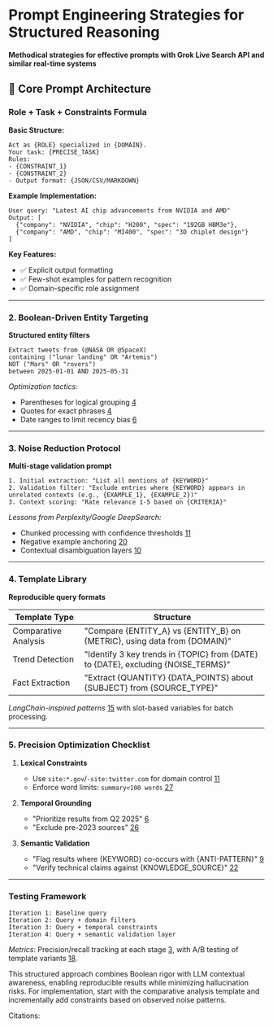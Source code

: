# Prompt Engineering Strategies for Structured Reasoning

**Methodical strategies for effective prompts with Grok Live Search API and similar real-time systems**

## 🎯 Core Prompt Architecture

### Role + Task + Constraints Formula

**Basic Structure:**

```
Act as {ROLE} specialized in {DOMAIN}.
Your task: {PRECISE_TASK}
Rules:
- {CONSTRAINT_1}
- {CONSTRAINT_2}
- Output format: {JSON/CSV/MARKDOWN}
```

**Example Implementation:**

```
User query: "Latest AI chip advancements from NVIDIA and AMD"
Output: [
  {"company": "NVIDIA", "chip": "H200", "spec": "192GB HBM3e"},
  {"company": "AMD", "chip": "MI400", "spec": "3D chiplet design"}
]
```

**Key Features:**

- ✅ Explicit output formatting
- ✅ Few-shot examples for pattern recognition
- ✅ Domain-specific role assignment

---

### 2. Boolean-Driven Entity Targeting

**Structured entity filters**

```
Extract tweets from (@NASA OR @SpaceX)
containing ("lunar landing" OR "Artemis")
NOT ("Mars" OR "rovers")
between 2025-01-01 AND 2025-05-31
```

*Optimization tactics:*

- Parentheses for logical grouping [4][19]
- Quotes for exact phrases [4][25]
- Date ranges to limit recency bias [6][11]

---

### 3. Noise Reduction Protocol

**Multi-stage validation prompt**

```
1. Initial extraction: "List all mentions of {KEYWORD}"
2. Validation filter: "Exclude entries where {KEYWORD} appears in unrelated contexts (e.g., {EXAMPLE_1}, {EXAMPLE_2})"
3. Context scoring: "Rate relevance 1-5 based on {CRITERIA}"
```

*Lessons from Perplexity/Google DeepSearch:*

- Chunked processing with confidence thresholds [11][22]
- Negative example anchoring [20][21]
- Contextual disambiguation layers [10][22]

---

### 4. Template Library

**Reproducible query formats**

| Template Type          | Structure                                                                 |
|-----------------------|---------------------------------------------------------------------------|
| Comparative Analysis  | "Compare {ENTITY_A} vs {ENTITY_B} on {METRIC}, using data from {DOMAIN}"  |
| Trend Detection       | "Identify 3 key trends in {TOPIC} from {DATE} to {DATE}, excluding {NOISE_TERMS}" |
| Fact Extraction       | "Extract {QUANTITY} {DATA_POINTS} about {SUBJECT} from {SOURCE_TYPE}"     |

*LangChain-inspired patterns* [15][28] with slot-based variables for batch processing.

---

### 5. Precision Optimization Checklist

1. **Lexical Constraints**

   - Use `site:*.gov`/`-site:twitter.com` for domain control [11][26]
   - Enforce word limits: `summary<100 words` [27][30]

2. **Temporal Grounding**

   - "Prioritize results from Q2 2025" [6][11]
   - "Exclude pre-2023 sources" [26]

3. **Semantic Validation**

   - "Flag results where {KEYWORD} co-occurs with {ANTI-PATTERN}" [9][20]
   - "Verify technical claims against {KNOWLEDGE_SOURCE}" [22][29]

---

### Testing Framework

```
Iteration 1: Baseline query
Iteration 2: Query + domain filters
Iteration 3: Query + temporal constraints
Iteration 4: Query + semantic validation layer
```

*Metrics*: Precision/recall tracking at each stage [3][9], with A/B testing of template variants [18][21].

This structured approach combines Boolean rigor with LLM contextual awareness, enabling reproducible results while minimizing hallucination risks. For implementation, start with the comparative analysis template and incrementally add constraints based on observed noise patterns.

Citations:

[9]: https://bordeauxeconomicswp.u-bordeaux.fr/2021/2021-05.pdf
[11]: https://docs.tavily.com/documentation/best-practices/best-practices-search
[19]: https://pipeline.zoominfo.com/recruiting/boolean-searches-for-recruiters
[20]: https://docsbot.ai/prompts/writing/noise-reduction-prompt
[21]: https://www.markhw.com/blog/r-py-ppx
[22]: https://learnprompting.org/blog/guide-grok
[25]: https://www.linkedin.com/pulse/power-boolean-search-chatgpt-guide-accurate-niche-results-delaney-kvmbe
[26]: https://cloud.google.com/vertex-ai/generative-ai/docs/learn/prompts/prompt-templates
[28]: https://www.shopify.com/blog/langchain-prompt-template
[29]: https://www.qwak.com/post/prompt-management
[30]: https://developers.liveperson.com/trustworthy-generative-ai-prompt-library-best-practices.html
